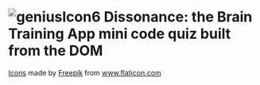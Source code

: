 # ![geniusIcon6](https://user-images.githubusercontent.com/62162419/129671089-bc15ed01-4e5c-45c4-b980-5a75e5f7f695.png) Dissonance: the Brain Training App mini code quiz built from the DOM
[<div>Icons](url) made by <a href="https://www.freepik.com" title="Freepik">Freepik</a> from <a href="https://www.flaticon.com/" title="Flaticon">www.flaticon.com</a></div>
[](url)
